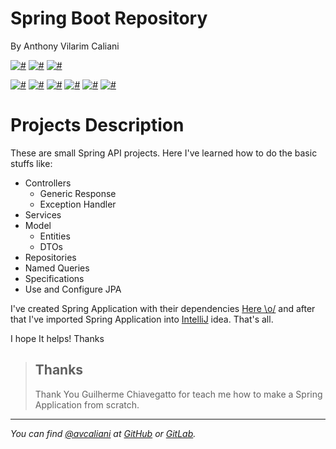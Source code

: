 # Spring Boot Repository
By Anthony Vilarim Caliani

[![#](https://img.shields.io/badge/Java_JDK-10-red.svg)](#)
[![#](https://img.shields.io/badge/Maven-yes-3498db.svg)](#)
[![#](https://img.shields.io/badge/Apache_Tomcat-embed-yellow.svg)](#)

[![#](https://img.shields.io/badge/Spring-2.0.4.RELEASE-green.svg)](#)
[![#](https://img.shields.io/badge/WEB-yes-brightgreen.svg)](#)
[![#](https://img.shields.io/badge/JPA-yes-orange.svg)](#)
[![#](https://img.shields.io/badge/Lombok-yes-ff69b4.svg)](#)
[![#](https://img.shields.io/badge/MySQL-yes-blue.svg)](#)
[![#](https://img.shields.io/badge/H2-yes-lightgray.svg)](#)


# Projects Description
These are small Spring API projects. Here I've learned how to do the basic stuffs like:
- Controllers
    - Generic Response
    - Exception Handler
- Services
- Model
    - Entities
    - DTOs
- Repositories
- Named Queries
- Specifications
- Use and Configure JPA

I've created Spring Application with their dependencies [Here \o/](https://start.spring.io/) and after that I've imported Spring Application into [IntelliJ](https://www.jetbrains.com/idea/download/) idea. That's all.

I hope It helps! Thanks

> ## Thanks
> Thank You Guilherme Chiavegatto for teach me how to make a Spring Application from scratch.

---

_You can find [@avcaliani](#) at [GitHub](https://github.com/avcaliani) or [GitLab](https://gitlab.com/avcaliani)._
